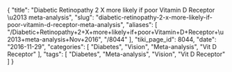 {
    "title": "Diabetic Retinopathy 2 X more likely if poor Vitamin D Receptor \u2013 meta-analysis",
    "slug": "diabetic-retinopathy-2-x-more-likely-if-poor-vitamin-d-receptor-meta-analysis",
    "aliases": [
        "/Diabetic+Retinopathy+2+X+more+likely+if+poor+Vitamin+D+Receptor+\u2013+meta-analysis+Nov+2016",
        "/8044"
    ],
    "tiki_page_id": 8044,
    "date": "2016-11-29",
    "categories": [
        "Diabetes",
        "Vision",
        "Meta-analysis",
        "Vit D Receptor"
    ],
    "tags": [
        "Diabetes",
        "Meta-analysis",
        "Vision",
        "Vit D Receptor"
    ]
}